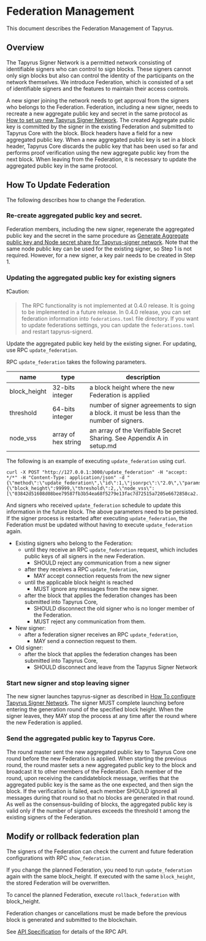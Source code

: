 # Federation Management

This document describes the Federation Management of Tapyrus.

## Overview

The Tapyrus Signer Network is a permitted network consisting of identifiable signers who can control to sign blocks.
These signers cannot only sign blocks but also can control the identity of the participants on the network themselves.
We introduce Federation, which is consisted of a set of identifiable signers and the features to maintain their access controls.

A new signer joining the network needs to get approval from the signers who belongs to the Federation.
Federation, including a new signer, needs to recreate a new aggregate public key and secret in the same protocol as [How to set up new Tapyrus Signer Network](./setup.md).
The created Aggregate public key is committed by the signer in the existing Federation and submitted to Tapyrus Core with the block.
Block headers have a field for a new aggregated public key.
When a new aggregated public key is set in a block header, Tapyrus Core discards the public key that has been used so far and performs proof verification using the new aggregate public key from the next block.
When leaving from the Federation, it is necessary to update the aggregated public key in the same protocol.

## How To Update Federation

The following describes how to change the Federation.

### Re-create aggregated public key and secret.

Federation members, including the new signer, regenerate the aggregated public key and the secret in the same procedure as [Generate Aggregate public key and Node secret share for Tapyrus-signer network](./setup.md#generate-aggregate-public-key-and-node-secret-share-for-tapyrus-signer-network).
Note that the same node public key can be used for the existing signer, so Step 1 is not required. However, for a new signer, a key pair needs to be created in Step 1.

### Updating the aggregated public key for existing signers

:heavy_exclamation_mark:Caution: 
> The RPC functionality is not implemented at 0.4.0 release. It is going to be implemented in a future release.
> In 0.4.0 release, you can set federation information into `federations.toml` file directory. If you want to update federations settings, you can update the `federations.toml` and restart tapyrus-signerd.

Update the aggregated public key held by the existing signer.
For updating, use RPC `update_federation`.

RPC `update_federation` takes the following parameters.

| name         | type                | description                                                                                  |
| ------------ | ------------------- | -------------------------------------------------------------------------------------------- |
| block_height | 32-bits integer     | a block height where the new Federation is applied                                           |
| threshold    | 64-bits integer     | number of signer agreements to sign a block. it must be less than the number of signers.     |
| node_vss     | array of hex string | an array of the Verifiable Secret Sharing. See Appendix A in setup.md                        |

The following is an example of executing `update_federation` using curl.

```
curl -X POST "http://127.0.0.1:3000/update_federation" -H "accept: */*" -H "Content-Type: application/json" -d "{\"method\":\"update_federation\",\"id\":1,\"jsonrpc\":\"2.0\",\"params\":{\"block_height\":99999,\"threshold\":2,,\"node_vss\":[\"03842d51608d08bee79587fb3b54ea68f5279e13fac7d72515a7205e6672858ca2...\",\"03e568e3a5641ac21930b51f92fb6dd201fb46faae560b108cf3a96380da08dee1...\",\"02a1c8965ed06987fa6d7e0f552db707065352283ab3c1471510b12a76a5905287...\"]}}"
```

And signers who received `update_federation` schedule to update this information in the future block.
The above parameters need to be persisted. If the signer process is restarted after executing `update_federation`, the Federation must be updated without having to execute `update_federation` again.

- Existing signers who belong to the Federation:
  - until they receive an RPC `update_federation` request, which includes public keys of all signers in the new Federation.
    - SHOULD reject any communication from a new signer
  - after they receives a RPC `update_federation`,
    - MAY accept connection requests from the new signer
  - until the applicable block height is reached
    - MUST ignore any messages from the new signer.
  - after the block that applies the federation changes has been submitted into Tapyrus Core,
    - SHOULD disconnect the old signer who is no longer member of the Federation.
    - MUST reject any communication from them.
- New signer:
  - after a federation signer receives an RPC `update_federation`,
    - MAY send a connection request to them.
- Old signer:
  - after the block that applies the federation changes has been submitted into Tapyrus Core,
    - SHOULD disconnect and leave from the Tapyrus Signer Network

### Start new signer and stop leaving signer

The new signer launches tapyrus-signer as described in [How To configure Tapyrus Signer Network](./configuration.md).
The signer MUST complete launching before entering the generation round of the specified block height.
When the signer leaves, they MAY stop the process at any time after the round where the new Federation is applied.

### Send the aggregated public key to Tapyrus Core.

The round master sent the new aggregated public key to Tapyrus Core one round before the new Federation is applied.
When starting the previous round, the round master sets a new aggregated public key to the block and broadcast it to other members of the Federation.
Each member of the round, upon receiving the candidateblock message, verifies that the aggregated public key is the same as the one expected, and then sign the block.
If the verification is failed, each member SHOULD ignored all messages during that round so that no blocks are generated in that round.
As well as the consensus-building of blocks, the aggregated public key is valid only if the number of signatures exceeds the threshold t among the existing signers of the Federation.

## Modify or rollback federation plan

The signers of the Federation can check the current and future federation configurations with RPC `show_federation`.

If you change the planned Federation, you need to run `update_federation` again with the same block_height.
If executed with the same `block_height`, the stored Federation will be overwritten.

To cancel the planned Federation, execute `rollback_federation` with block_height.

Federation changes or cancellations must be made before the previous block is generated and submitted to the blockchain.

See [API Specification](./rpc.yaml) for details of the RPC API.